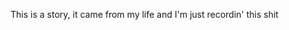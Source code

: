 This is a story, it came from my life and I'm just recordin' this shit

<!---
kitteepat/kitteepat is a ✨ special ✨ repository because its `README.md` (this file) appears on your GitHub profile.
You can click the Preview link to take a look at your changes.
---
